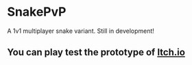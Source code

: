 # SnakePvP
A 1v1 multiplayer snake variant. Still in development!

## You can play test the prototype of [Itch.io](https://jsgames23.itch.io/snakepvp) 
